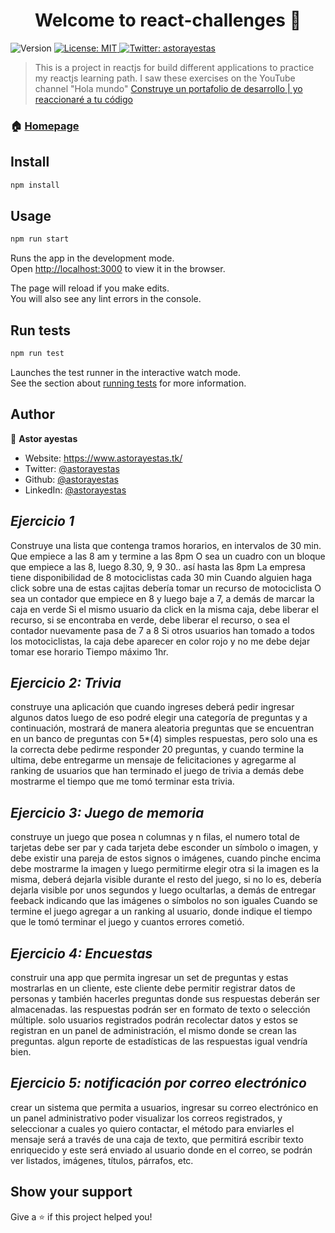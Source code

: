 <h1 align="center">Welcome to react-challenges 👋</h1>
<p>
  <img alt="Version" src="https://img.shields.io/badge/version-0.1.0-blue.svg?cacheSeconds=2592000" />
  <a href="#" target="_blank">
    <img alt="License: MIT" src="https://img.shields.io/badge/License-MIT-yellow.svg" />
  </a>
  <a href="https://twitter.com/astorayestas" target="_blank">
    <img alt="Twitter: astorayestas" src="https://img.shields.io/twitter/follow/astorayestas.svg?style=social" />
  </a>
</p>

> This is a project in reactjs for build different applications to practice my reactjs learning path. I saw these exercises on the YouTube channel &#34;Hola mundo&#34; [Construye un portafolio de desarrollo | yo reaccionaré a tu código](https://www.youtube.com/watch?v=aouDQ8caJYg) 

### 🏠 [Homepage](https://astorayestas.github.io/react-challenges)

## Install

```sh
npm install
```

## Usage

```sh
npm run start
```
Runs the app in the development mode.\
Open [http://localhost:3000](http://localhost:3000) to view it in the browser.

The page will reload if you make edits.\
You will also see any lint errors in the console.

## Run tests

```sh
npm run test
```
Launches the test runner in the interactive watch mode.\
See the section about [running tests](https://facebook.github.io/create-react-app/docs/running-tests) for more information.

## Author

👤 **Astor ayestas**

* Website: https://www.astorayestas.tk/
* Twitter: [@astorayestas](https://twitter.com/astorayestas)
* Github: [@astorayestas](https://github.com/astorayestas)
* LinkedIn: [@astorayestas](https://linkedin.com/in/astorayestas)

## *Ejercicio 1*

Construye una lista que contenga tramos horarios, en intervalos de 30 min. Que empiece a las 8 am y termine a las 8pm O sea un cuadro con un bloque que empiece a las 8, luego 8.30, 9, 9 30.. así hasta las 8pm La empresa tiene disponibilidad de 8 motociclistas cada 30 min Cuando alguien haga click sobre una de estas cajitas debería tomar un recurso de motociclista O sea un contador que empiece en 8 y luego baje a 7, a demás de marcar la caja en verde Si el mismo usuario da click en la misma caja, debe liberar el recurso, si se encontraba en verde, debe liberar el recurso, o sea el contador nuevamente pasa de 7 a 8 Si otros usuarios han tomado a todos los motociclistas, la caja debe aparecer en color rojo y no me debe dejar tomar ese horario
Tiempo máximo 1hr.

## *Ejercicio 2: Trivia*

construye una aplicación que cuando ingreses deberá pedir ingresar algunos datos luego de eso podré elegir una categoría de preguntas y a continuación, mostrará de manera aleatoria preguntas que se encuentran en un banco de preguntas con 5*(4) simples respuestas, pero solo una es la correcta debe pedirme responder 20 preguntas, y cuando termine la ultima, debe entregarme un mensaje de felicitaciones y agregarme al ranking de usuarios que han terminado el juego de trivia a demás debe mostrarme el tiempo que me tomó terminar esta trivia.

## *Ejercicio 3: Juego de memoria*

construye un juego que posea n columnas y n filas, el numero total de tarjetas debe ser par y cada tarjeta debe esconder un símbolo o imagen, y debe existir una pareja de estos signos o imágenes, cuando pinche encima debe mostrarme la imagen y luego permitirme elegir otra si la imagen es la misma, deberá dejarla visible durante el resto del juego, si no lo es, debería dejarla visible por unos segundos y luego ocultarlas, a demás de entregar feeback indicando que las imágenes o símbolos no son iguales Cuando se termine el juego agregar a un ranking al usuario, donde indique el tiempo que le tomó terminar el juego y cuantos errores cometió.

## *Ejercicio 4: Encuestas*

construir una app que permita ingresar un set de preguntas y estas mostrarlas en un cliente, este cliente debe permitir registrar datos de personas y también hacerles preguntas donde sus respuestas deberán ser almacenadas. las respuestas podrán ser en formato de texto o selección múltiple. solo usuarios registrados podrán recolectar datos y estos se registran en un panel de administración, el mismo donde se crean las preguntas. algun reporte de estadísticas de las respuestas igual vendría bien.

## *Ejercicio 5: notificación por correo electrónico*

crear un sistema que permita a usuarios, ingresar su correo electrónico en un panel administrativo poder visualizar los correos registrados, y seleccionar a cuales yo quiero contactar, el método para enviarles el mensaje será a través de una caja de texto, que permitirá escribir texto enriquecido y este será enviado al usuario donde en el correo, se podrán ver listados, imágenes, títulos, párrafos, etc.

## Show your support

Give a ⭐️ if this project helped you!
